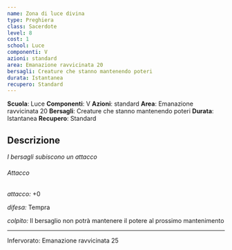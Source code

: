```yaml
---
name: Zona di luce divina
type: Preghiera
class: Sacerdote
level: 8
cost: 1
school: Luce
componenti: V
azioni: standard
area: Emanazione ravvicinata 20
bersagli: Creature che stanno mantenendo poteri
durata: Istantanea
recupero: Standard
---
```

**Scuola**: Luce
**Componenti**: V
**Azioni**: standard
**Area**: Emanazione ravvicinata 20
**Bersagli**: Creature che stanno mantenendo poteri
**Durata**: Istantanea
**Recupero**: Standard

**Descrizione**
-

*I bersagli subiscono un attacco*

###### Attacco

*attacco:* +0

*difesa:* Tempra

*colpito:* Il bersaglio non potrà mantenere il potere al prossimo mantenimento

---

Infervorato: Emanazione ravvicinata 25